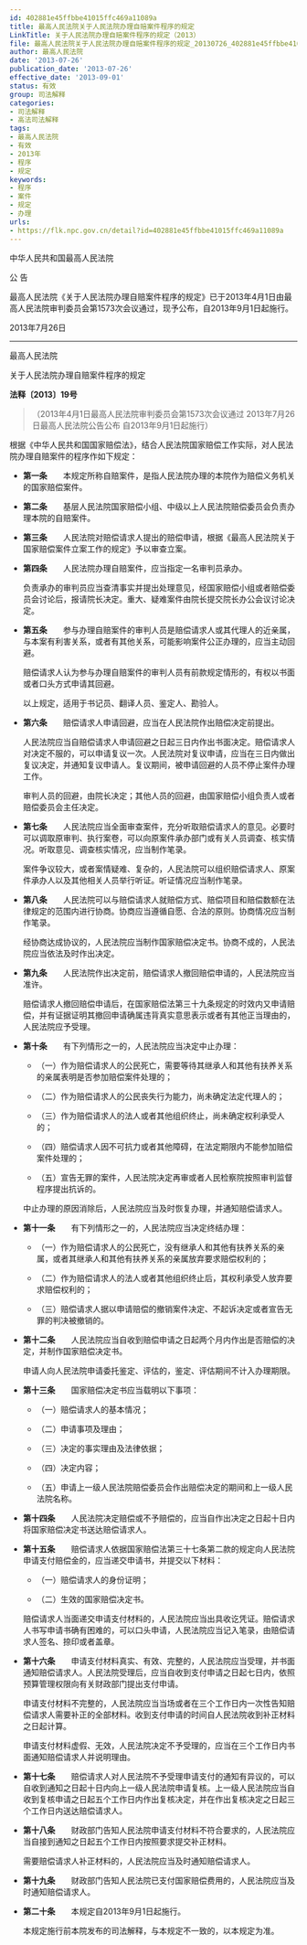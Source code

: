 ```yaml
---
id: 402881e45ffbbe41015ffc469a11089a
title: 最高人民法院关于人民法院办理自赔案件程序的规定
LinkTitle: 关于人民法院办理自赔案件程序的规定（2013）
file: 最高人民法院关于人民法院办理自赔案件程序的规定_20130726_402881e45ffbbe41015ffc469a11089a.docx
author: 最高人民法院
date: '2013-07-26'
publication_date: '2013-07-26'
effective_date: '2013-09-01'
status: 有效
group: 司法解释
categories:
- 司法解释
- 高法司法解释
tags:
- 最高人民法院
- 有效
- 2013年
- 程序
- 规定
keywords:
- 程序
- 案件
- 规定
- 办理
urls:
- https://flk.npc.gov.cn/detail?id=402881e45ffbbe41015ffc469a11089a
---
```


中华人民共和国最高人民法院

公 告

最高人民法院《关于人民法院办理自赔案件程序的规定》已于2013年4月1日由最高人民法院审判委员会第1573次会议通过，现予公布，自2013年9月1日起施行。

2013年7月26日

---

最高人民法院

关于人民法院办理自赔案件程序的规定

**法释〔2013〕19号**

> （2013年4月1日最高人民法院审判委员会第1573次会议通过 2013年7月26日最高人民法院公告公布 自2013年9月1日起施行）

根据《中华人民共和国国家赔偿法》，结合人民法院国家赔偿工作实际，对人民法院办理自赔案件的程序作如下规定：

- **第一条**　　本规定所称自赔案件，是指人民法院办理的本院作为赔偿义务机关的国家赔偿案件。

- **第二条**　　基层人民法院国家赔偿小组、中级以上人民法院赔偿委员会负责办理本院的自赔案件。

- **第三条**　　人民法院对赔偿请求人提出的赔偿申请，根据《最高人民法院关于国家赔偿案件立案工作的规定》予以审查立案。

- **第四条**　　人民法院办理自赔案件，应当指定一名审判员承办。

  负责承办的审判员应当查清事实并提出处理意见，经国家赔偿小组或者赔偿委员会讨论后，报请院长决定。重大、疑难案件由院长提交院长办公会议讨论决定。

- **第五条**　　参与办理自赔案件的审判人员是赔偿请求人或其代理人的近亲属，与本案有利害关系，或者有其他关系，可能影响案件公正办理的，应当主动回避。

  赔偿请求人认为参与办理自赔案件的审判人员有前款规定情形的，有权以书面或者口头方式申请其回避。

  以上规定，适用于书记员、翻译人员、鉴定人、勘验人。

- **第六条**　　赔偿请求人申请回避，应当在人民法院作出赔偿决定前提出。

  人民法院应当自赔偿请求人申请回避之日起三日内作出书面决定。赔偿请求人对决定不服的，可以申请复议一次。人民法院对复议申请，应当在三日内做出复议决定，并通知复议申请人。复议期间，被申请回避的人员不停止案件办理工作。

  审判人员的回避，由院长决定；其他人员的回避，由国家赔偿小组负责人或者赔偿委员会主任决定。

- **第七条**　　人民法院应当全面审查案件，充分听取赔偿请求人的意见。必要时可以调取原审判、执行案卷，可以向原案件承办部门或有关人员调查、核实情况。听取意见、调查核实情况，应当制作笔录。

  案件争议较大，或者案情疑难、复杂的，人民法院可以组织赔偿请求人、原案件承办人以及其他相关人员举行听证。听证情况应当制作笔录。

- **第八条**　　人民法院可以与赔偿请求人就赔偿方式、赔偿项目和赔偿数额在法律规定的范围内进行协商。协商应当遵循自愿、合法的原则。协商情况应当制作笔录。

  经协商达成协议的，人民法院应当制作国家赔偿决定书。协商不成的，人民法院应当依法及时作出决定。

- **第九条**　　人民法院作出决定前，赔偿请求人撤回赔偿申请的，人民法院应当准许。

  赔偿请求人撤回赔偿申请后，在国家赔偿法第三十九条规定的时效内又申请赔偿，并有证据证明其撤回申请确属违背真实意思表示或者有其他正当理由的，人民法院应予受理。

- **第十条**　　有下列情形之一的，人民法院应当决定中止办理：

  - （一）作为赔偿请求人的公民死亡，需要等待其继承人和其他有扶养关系的亲属表明是否参加赔偿案件处理的；

  - （二）作为赔偿请求人的公民丧失行为能力，尚未确定法定代理人的；

  - （三）作为赔偿请求人的法人或者其他组织终止，尚未确定权利承受人的；

  - （四）赔偿请求人因不可抗力或者其他障碍，在法定期限内不能参加赔偿案件处理的；

  - （五）宣告无罪的案件，人民法院决定再审或者人民检察院按照审判监督程序提出抗诉的。

  中止办理的原因消除后，人民法院应当及时恢复办理，并通知赔偿请求人。

- **第十一条**　　有下列情形之一的，人民法院应当决定终结办理：

  - （一）作为赔偿请求人的公民死亡，没有继承人和其他有扶养关系的亲属，或者其继承人和其他有扶养关系的亲属放弃要求赔偿权利的；

  - （二）作为赔偿请求人的法人或者其他组织终止后，其权利承受人放弃要求赔偿权利的；

  - （三）赔偿请求人据以申请赔偿的撤销案件决定、不起诉决定或者宣告无罪的判决被撤销的。

- **第十二条**　　人民法院应当自收到赔偿申请之日起两个月内作出是否赔偿的决定，并制作国家赔偿决定书。

  申请人向人民法院申请委托鉴定、评估的，鉴定、评估期间不计入办理期限。

- **第十三条**　　国家赔偿决定书应当载明以下事项：

  - （一）赔偿请求人的基本情况；

  - （二）申请事项及理由；

  - （三）决定的事实理由及法律依据；

  - （四）决定内容；

  - （五）申请上一级人民法院赔偿委员会作出赔偿决定的期间和上一级人民法院名称。

- **第十四条**　　人民法院决定赔偿或不予赔偿的，应当自作出决定之日起十日内将国家赔偿决定书送达赔偿请求人。

- **第十五条**　　赔偿请求人依据国家赔偿法第三十七条第二款的规定向人民法院申请支付赔偿金的，应当递交申请书，并提交以下材料：

  - （一）赔偿请求人的身份证明；

  - （二）生效的国家赔偿决定书。

  赔偿请求人当面递交申请支付材料的，人民法院应当出具收讫凭证。赔偿请求人书写申请书确有困难的，可以口头申请，人民法院应当记入笔录，由赔偿请求人签名、捺印或者盖章。

- **第十六条**　　申请支付材料真实、有效、完整的，人民法院应当受理，并书面通知赔偿请求人。人民法院受理后，应当自收到支付申请之日起七日内，依照预算管理权限向有关财政部门提出支付申请。

  申请支付材料不完整的，人民法院应当当场或者在三个工作日内一次性告知赔偿请求人需要补正的全部材料。收到支付申请的时间自人民法院收到补正材料之日起计算。

  申请支付材料虚假、无效，人民法院决定不予受理的，应当在三个工作日内书面通知赔偿请求人并说明理由。

- **第十七条**　　赔偿请求人对人民法院不予受理申请支付的通知有异议的，可以自收到通知之日起十日内向上一级人民法院申请复核。上一级人民法院应当自收到复核申请之日起五个工作日内作出复核决定，并在作出复核决定之日起三个工作日内送达赔偿请求人。

- **第十八条**　　财政部门告知人民法院申请支付材料不符合要求的，人民法院应当自接到通知之日起五个工作日内按照要求提交补正材料。

  需要赔偿请求人补正材料的，人民法院应当及时通知赔偿请求人。

- **第十九条**　　财政部门告知人民法院已支付国家赔偿费用的，人民法院应当及时通知赔偿请求人。

- **第二十条**　　本规定自2013年9月1日起施行。

  本规定施行前本院发布的司法解释，与本规定不一致的，以本规定为准。
